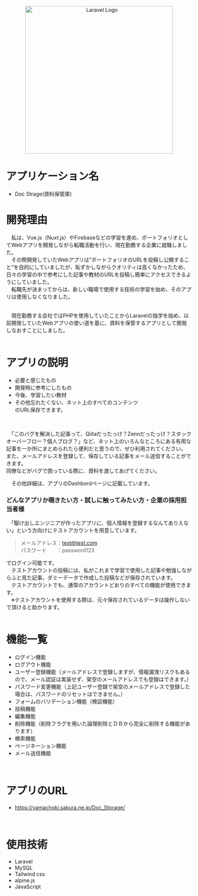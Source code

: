 <p align="center"><a href="https://laravel.com" target="_blank"><img src="https://raw.githubusercontent.com/laravel/art/master/logo-lockup/5%20SVG/2%20CMYK/1%20Full%20Color/laravel-logolockup-cmyk-red.svg" width="400" alt="Laravel Logo"></a></p>

# アプリケーション名
* Doc Strage(資料保管庫)

# 開発理由
　私は、Vue.js（Nuxt.js）やFirebaseなどの学習を進め、ポートフォリオとしてWebアプリを開発しながら転職活動を行い、現在勤務する企業に就職しました。  
　その際開発していたWebアプリは”ポートフォリオのURLを投稿し公開すること”を目的にしていましたが、恥ずかしながらクオリティは高くなかったため、日々の学習の中で参考にした記事や教材のURLを投稿し簡単にアクセスできるようにしていました。  
　転職先が決まってからは、新しい職場で使用する技術の学習を始め、そのアプリは使用しなくなりました。  
<br>

　現在勤務する会社ではPHPを使用していたことからLaravelの独学を始め、以前開発していたWebアプリの使い道を基に、資料を保管するアプリとして開発しなおすことにしました。  
<br>

# アプリの説明
* 必要と感じたもの
* 開発時に参考にしたもの
* 今後、学習したい教材
* その他忘れたくない、ネット上のすべてのコンテンツ  
のURL保存できます。
<br>

　「このバグを解決した記事って、Qiitaだったっけ？Zennだったっけ？スタックオーバーフロー？個人ブログ？」など、ネット上のいろんなところにある有用な記事を一か所にまとめられたら便利だと思うので、ぜひ利用されてください。  
 また、メールアドレスを登録して、保存している記事をメール送信することができます。  
 同僚などがバグで困っている際に、資料を渡してあげてください。 
<br>

　その他詳細は、アプリのDashbordページに記載しています。

### どんなアプリか覗きたい方・試しに触ってみたい方・企業の採用担当者様
　「駆け出しエンジニアが作ったアプリに、個人情報を登録するなんてありえない」という方向けにテストアカウントを用意しています。  

> メールアドレス：test@test.com  
> パスワード　　：password123  

でログイン可能です。  
　テストアカウントの投稿には、私がこれまで学習で使用した記事や勉強しながらふと見た記事、ダミーデータで作成した投稿などが保存されています。  
　テストアカウントでも、通常のアカウントどおりのすべての機能が使用できます。  
　※テストアカウントを使用する際は、元々保存されているデータは操作しないで頂けると助かります。  
 <br>

# 機能一覧
* ログイン機能
* ログアウト機能
* ユーザー登録機能（メールアドレスで登録しますが、情報漏洩リスクもあるので、メール認証は実装せず、架空のメールアドレスでも登録はできます。）
* パスワード変更機能（上記ユーザー登録で架空のメールアドレスで登録した場合は、パスワードのリセットはできません。）
* フォームのバリデーション機能（検証機能）
* 投稿機能
* 編集機能
* 削除機能（削除フラグを用いた論理削除とＤＢから完全に削除する機能があります）
* 検索機能
* ページネーション機能
* メール送信機能
<br>

# アプリのURL
* https://yamachoki.sakura.ne.jp/Doc_Storage/
<br>

# 使用技術
* Laravel
* MySQL
* Tailwind css
* alpine.js
* JavaScript
<br>
